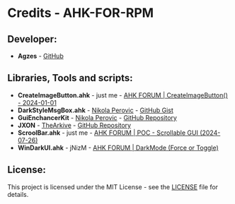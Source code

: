 # Credits - AHK-FOR-RPM 

## Developer:
- **Agzes** - [GitHub](https://github.com/Agzes)

## Libraries, Tools and scripts:
- **CreateImageButton.ahk** - just me - [AHK FORUM | CreateImageButton() - 2024-01-01](https://www.autohotkey.com/boards/viewtopic.php?t=93339)
- **DarkStyleMsgBox.ahk** - [Nikola Perovic](https://github.com/nperovic) - [GitHub Gist](https://gist.github.com/nperovic/0b9a511eda773f9304813a6ad9eec137)
- **GuiEnchancerKit** -  [Nikola Perovic](https://github.com/nperovic) - [GitHub Repository](https://github.com/nperovic/GuiEnhancerKit)
- **JXON** -  [TheArkive](https://github.com/TheArkive) - [GitHub Repository](https://github.com/TheArkive/JXON_ahk2)
- **ScroolBar.ahk** - just me - [AHK FORUM | POC - Scrollable GUI (2024-07-26)](https://www.autohotkey.com/boards/viewtopic.php?f=83&t=112708)
- **WinDarkUI.ahk** - jNizM - [AHK FORUM | DarkMode (Force or Toggle)](https://www.autohotkey.com/boards/viewtopic.php?f=92&t=115952) 


## License:
This project is licensed under the MIT License - see the [LICENSE](LICENSE) file for details.
